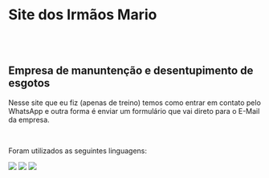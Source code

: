 <h1>Site dos Irmãos Mario</h1>
<br>
<br>
<h2>Empresa de manuntenção e desentupimento de esgotos</h2>

<p>Nesse site que eu fiz (apenas de treino) temos como entrar em contato pelo WhatsApp e outra forma é enviar um formulário que vai direto para o E-Mail da empresa.</p>
<br>
<p>Foram utilizados as seguintes linguagens:</p>

 <img src="https://img.shields.io/badge/HTML5-E34F26?style=for-the-badge&logo=html5&logoColor=white">
 <img src="https://img.shields.io/badge/CSS-239120?&style=for-the-badge&logo=css3&logoColor=white">
 <img src="https://img.shields.io/badge/JavaScript-F7DF1E?style=for-the-badge&logo=javascript&logoColor=black">
